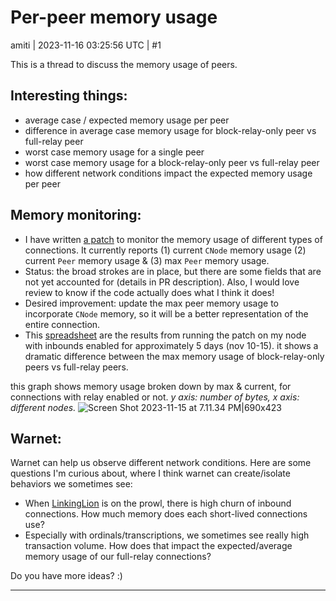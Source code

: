 # Per-peer memory usage

amiti | 2023-11-16 03:25:56 UTC | #1

This is a thread to discuss the memory usage of peers. 

## Interesting things:
- average case / expected memory usage per peer
- difference in average case memory usage for block-relay-only peer vs full-relay peer
- worst case memory usage for a single peer 
- worst case memory usage for a block-relay-only peer vs full-relay peer 
- how different network conditions impact the expected memory usage per peer

## Memory monitoring: 
- I have written [a patch](https://github.com/amitiuttarwar/bitcoin/pull/5) to monitor the memory usage of different types of connections. It currently reports (1) current `CNode` memory usage (2) current `Peer` memory usage & (3) max `Peer` memory usage.
- Status: the broad strokes are in place, but there are some fields that are not yet accounted for (details in PR description). Also, I would love review to know if the code actually does what I think it does!
- Desired improvement: update the max peer memory usage to incorporate `CNode` memory, so it will be a better representation of the entire connection.
- This [spreadsheet](https://docs.google.com/spreadsheets/d/1VsKj0RxhLOo2m512dq1FwP6NHkA6TcKP01OIjyHUKN8/edit?usp=sharing) are the results from running the patch on my node with inbounds enabled for approximately 5 days (nov 10-15). it shows a dramatic difference between the max memory usage of block-relay-only peers vs full-relay peers.

this graph shows memory usage broken down by max & current, for connections with relay enabled or not. 
_y axis: number of bytes, x axis: different nodes._
![Screen Shot 2023-11-15 at 7.11.34 PM|690x423](upload://wYsgujkjX8Cfk9KFfyKeB3CsyiH.png)


## Warnet: 
Warnet can help us observe different network conditions. Here are some questions I'm curious about, where I think warnet can create/isolate behaviors we sometimes see:
- When [LinkingLion](https://b10c.me/observations/06-linkinglion/) is on the prowl, there is high churn of inbound connections. How much memory does each short-lived connections use? 
- Especially with ordinals/transcriptions, we sometimes see really high transaction volume. How does that impact the expected/average memory usage of our full-relay connections? 

Do you have more ideas? :)

-------------------------

